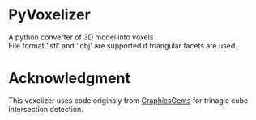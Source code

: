 # PyVoxelizer
A python converter of 3D model into voxels  
File format '.stl' and '.obj' are supported if triangular facets are used.  

# Acknowledgment
This voxelizer uses code originaly from [GraphicsGems](https://github.com/erich666/GraphicsGems/blob/master/gemsiii/triangleCube.c) for trinagle cube intersection detection.
